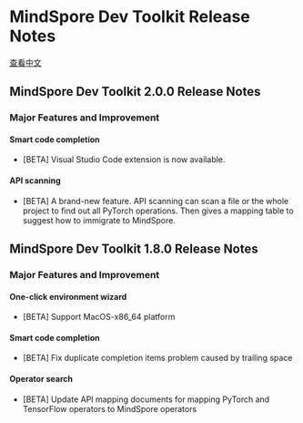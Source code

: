# MindSpore Dev Toolkit Release Notes

[查看中文](./RELEASE_CN.md)

## MindSpore Dev Toolkit 2.0.0 Release Notes

### Major Features and Improvement

#### Smart code completion

- [BETA] Visual Studio Code extension is now available. 

#### API scanning

- [BETA] A brand-new feature. API scanning can scan a file or the whole project to find out all PyTorch operations.
  Then gives a mapping table to suggest how to immigrate to MindSpore.

## MindSpore Dev Toolkit 1.8.0 Release Notes

### Major Features and Improvement

#### One-click environment wizard

- [BETA] Support MacOS-x86_64 platform

#### Smart code completion

- [BETA] Fix duplicate completion items problem caused by trailing space

#### Operator search

- [BETA] Update API mapping documents for mapping PyTorch and TensorFlow operators to MindSpore operators
